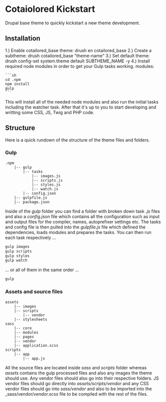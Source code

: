 # Cotaiolored Kickstart
Drupal base theme to quickly kickstart a new theme development.

## Installation

1.) Enable cotailored_base theme: drush en cotailored_base
2.) Create a subtheme: drush cotailored_base "theme-name"
3.) Set default theme: drush config-set system.theme default SUBTHEME_NAME -y
4.) Install required node modules in order to get your Gulp tasks working. modules:

    ```sh
    cd .npm
    npm install
    gulp
    ```

This will install all of the needed node modules and also run the initial tasks including the watcher task. After that it's up to you to start developing and writting some CSS, JS, Twig and PHP code.

## Structure
Here is a quick rundown of the structure of the theme files and folders.

### Gulp
```
.npm
    |-- gulp
        |-- tasks
            |-- images.js
            |-- scripts.js
            |-- styles.js
            |-- watch.js
        |-- config.json
    |-- gulpfile.js
    |-- package.json
```

Inside of the _gulp_ folder you can find a folder with broken down task _.js_ files and also a _config.json_ file which contains all the configuration such as input and output files for the compiler, names, autoprefixer settings etc. The tasks and config file is then pulled into the _gulpfile.js_ file which defined the dependencies, loads modules and prepares the tasks. You can then run each task respectively ...

```sh
gulp images
gulp scripts
gulp styles
gulp watch
```

... or all of them in the same order ...

```sh
gulp
```

### Assets and source files
```
assets
    |-- images
    |-- scripts
        |-- vendor
    |-- stylesheets
sass
    |-- core
    |-- modules
    |-- pages
    |-- vendor
    |-- application.scss
scripts
    |-- app
        |-- app.js
```

All the source files are located inside _sass_ and _scripts_ folder whereas _assets_ contains the gulp processed files and also any images the theme should use. Any vendor files should also go into their respective folders. JS vendor files should go directly into _assets/scripts/vendor_ and any CSS vendor files should go into _sass/vendor_ and also to be imported into the _sass/vendor/_vendor.scss_ file to be compiled with the rest of the files.
